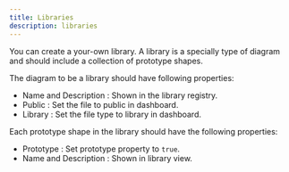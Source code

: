 ```yaml
---
title: Libraries
description: libraries
---
```


You can create a your-own library. A library is a specially type of diagram and should include a collection of prototype shapes.

The diagram to be a library should have following properties:

- Name and Description : Shown in the library registry.
- Public : Set the file to public in dashboard.
- Library : Set the file type to library in dashboard.

Each prototype shape in the library should have the following properties:

- Prototype : Set prototype property to `true`.
- Name and Description : Shown in library view.
